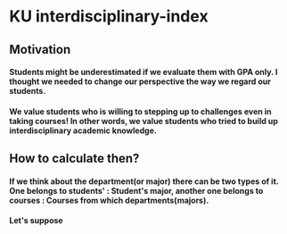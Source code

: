 # KU interdisciplinary-index

## Motivation
#### Students might be underestimated if we evaluate them with GPA only. I thought we needed to change our perspective the way we regard our students.
#### We value students who is willing to stepping up to challenges even in taking courses! In other words, we value students who tried to build up interdisciplinary academic knowledge.

## How to calculate then?

#### If we think about the department(or major) there can be two types of it. One belongs to students' : Student's major, another one belongs to courses : Courses from which departments(majors).

#### Let's suppose
